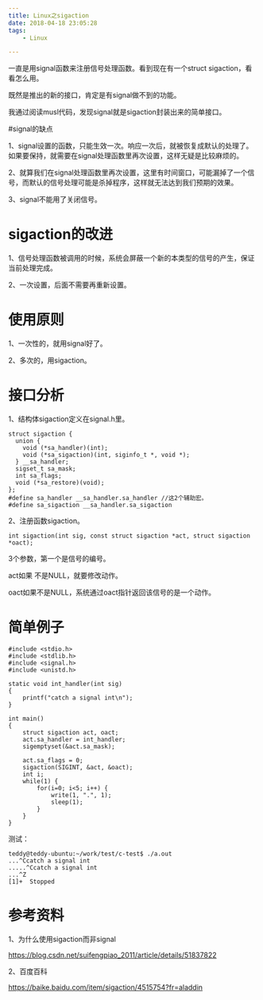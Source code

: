 ```yaml
---
title: Linux之sigaction
date: 2018-04-18 23:05:28
tags:
	- Linux

---
```




一直是用signal函数来注册信号处理函数。看到现在有一个struct sigaction，看看怎么用。

既然是推出的新的接口，肯定是有signal做不到的功能。



我通过阅读musl代码，发现signal就是sigaction封装出来的简单接口。



#signal的缺点

1、signal设置的函数，只能生效一次。响应一次后，就被恢复成默认的处理了。如果要保持，就需要在signal处理函数里再次设置，这样无疑是比较麻烦的。

2、就算我们在signal处理函数里再次设置，这里有时间窗口，可能漏掉了一个信号，而默认的信号处理可能是杀掉程序，这样就无法达到我们预期的效果。

3、signal不能用了关闭信号。



# sigaction的改进

1、信号处理函数被调用的时候，系统会屏蔽一个新的本类型的信号的产生，保证当前处理完成。

2、一次设置，后面不需要再重新设置。



# 使用原则

1、一次性的，就用signal好了。

2、多次的，用sigaction。



# 接口分析

1、结构体sigaction定义在signal.h里。

```
struct sigaction {
  union {
    void (*sa_handler)(int);
    void (*sa_sigaction)(int, siginfo_t *, void *);
  } __sa_handler;
  sigset_t sa_mask;
  int sa_flags;
  void (*sa_restore)(void);
};
#define sa_handler __sa_handler.sa_handler //这2个辅助宏。
#define sa_sigaction __sa_handler.sa_sigaction
```

2、注册函数sigaction。

```
int sigaction(int sig, const struct sigaction *act, struct sigaction *oact);
```

3个参数，第一个是信号的编号。

act如果 不是NULL，就要修改动作。

oact如果不是NULL，系统通过oact指针返回该信号的是一个动作。



# 简单例子

```
#include <stdio.h>
#include <stdlib.h>
#include <signal.h>
#include <unistd.h>

static void int_handler(int sig)
{
    printf("catch a signal int\n");
}

int main()
{
    struct sigaction act, oact;
    act.sa_handler = int_handler;
    sigemptyset(&act.sa_mask);

    act.sa_flags = 0;
    sigaction(SIGINT, &act, &oact);
    int i;
    while(1) {
        for(i=0; i<5; i++) {
            write(1, ".", 1);
            sleep(1);
        }
    }
}
```

测试：

```
teddy@teddy-ubuntu:~/work/test/c-test$ ./a.out 
...^Ccatch a signal int
.....^Ccatch a signal int
...^Z
[1]+  Stopped  
```



# 参考资料

1、为什么使用sigaction而非signal

https://blog.csdn.net/suifengpiao_2011/article/details/51837822

2、百度百科

https://baike.baidu.com/item/sigaction/4515754?fr=aladdin